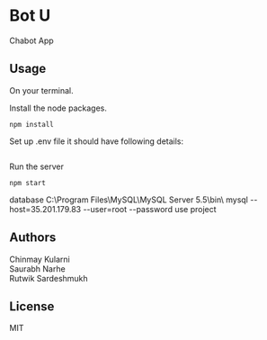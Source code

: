  Bot U
============================

Chabot App

Usage
-----------
On your terminal.

Install the node packages.
```
npm install
```
Set up .env file it should have following details:
```
```
Run the server
```
npm start
```

database 
C:\Program Files\MySQL\MySQL Server 5.5\bin\ 
mysql --host=35.201.179.83 --user=root --password
use project

Authors
-----------
Chinmay Kularni  
Saurabh Narhe  
Rutwik Sardeshmukh

License
-----------
MIT

